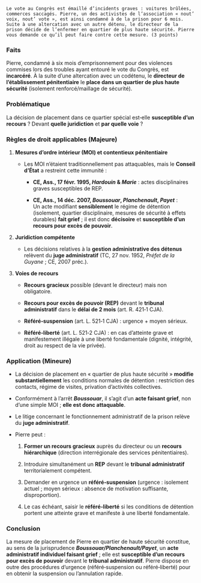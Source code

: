 ```
Le vote au Congrès est émaillé d’incidents graves : voitures brûlées, commerces saccagés. Pierre, un des activistes de l’association « nout’ voix, nout’ vote », est ainsi condamné à de la prison pour 6 mois. Suite à une altercation avec un autre détenu, le directeur de la prison décide de l’enfermer en quartier de plus haute sécurité. Pierre vous demande ce qu’il peut faire contre cette mesure. (3 points)
```

### Faits

Pierre, condamné à six mois d’emprisonnement pour des violences commises lors des troubles ayant entouré le vote du Congrès, est **incarcéré**. À la suite d’une altercation avec un codétenu, le **directeur de l’établissement pénitentiaire** le **place dans un quartier de plus haute sécurité** (isolement renforcé/maillage de sécurité).

### Problématique

La décision de placement dans ce quartier spécial est‑elle **susceptible d’un recours** ? Devant **quelle juridiction** et **par quelle voie** ?

### Règles de droit applicables (Majeure)

1. **Mesures d’ordre intérieur (MOI) et contentieux pénitentiaire**
    
    - Les MOI n’étaient traditionnellement pas attaquables, mais le **Conseil d’État** a restreint cette immunité :
        
        - **CE, Ass., 17 févr. 1995, _Hardouin_ & _Marie_** : actes disciplinaires graves susceptibles de REP.
            
        - **CE, Ass., 14 déc. 2007, _Boussouar_, _Planchenault_, _Payet_** :  
            Un acte modifiant **sensiblement** le régime de détention (isolement, quartier disciplinaire, mesures de sécurité à effets durables) **fait grief** ; il est donc **décisoire** et **susceptible d’un recours pour excès de pouvoir**.
            
2. **Juridiction compétente**
    
    - Les décisions relatives à la **gestion administrative des détenus** relèvent du **juge administratif** (TC, 27 nov. 1952, _Préfet de la Guyane_ ; CE, 2007 préc.).
        
3. **Voies de recours**
    
    - **Recours gracieux** possible (devant le directeur) mais non obligatoire.
        
    - **Recours pour excès de pouvoir (REP)** devant le **tribunal administratif** dans le **délai de 2 mois** (art. R. 421‑1 CJA).
        
    - **Référé‑suspension** (art. L. 521‑1 CJA) : urgence + moyen sérieux.
        
    - **Référé‑liberté** (art. L. 521‑2 CJA) : en cas d’atteinte grave et manifestement illégale à une liberté fondamentale (dignité, intégrité, droit au respect de la vie privée).
        

### Application (Mineure)

- La décision de placement en « quartier de plus haute sécurité » **modifie substantiellement** les conditions normales de détention : restriction des contacts, régime de visites, privation d’activités collectives.
    
- Conformément à l’arrêt **_Boussouar_**, il s’agit d’un **acte faisant grief**, non d’une simple MOI ; **elle est donc attaquable**.
    
- Le litige concernant le fonctionnement administratif de la prison relève du **juge administratif**.
    
- Pierre peut :
    
    1. **Former un recours gracieux** auprès du directeur ou un **recours hiérarchique** (direction interrégionale des services pénitentiaires).
        
    2. Introduire simultanément un **REP** devant le **tribunal administratif** territorialement compétent.
        
    3. Demander en urgence un **référé‑suspension** (urgence : isolement actuel ; moyen sérieux : absence de motivation suffisante, disproportion).
        
    4. Le cas échéant, saisir le **référé‑liberté** si les conditions de détention portent une atteinte grave et manifeste à une liberté fondamentale.
        

### Conclusion

La mesure de placement de Pierre en quartier de haute sécurité constitue, au sens de la jurisprudence **_Boussouar/Planchenault/Payet_**, un **acte administratif individuel faisant grief** ; elle est **susceptible d’un recours pour excès de pouvoir** devant le **tribunal administratif**. Pierre dispose en outre des procédures d’urgence (référé‑suspension ou référé‑liberté) pour en obtenir la suspension ou l’annulation rapide.